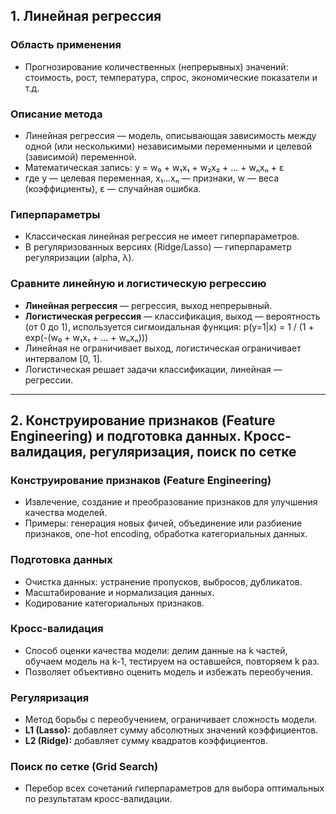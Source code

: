 ## 1. Линейная регрессия

### Область применения
- Прогнозирование количественных (непрерывных) значений: стоимость, рост, температура, спрос, экономические показатели и т.д.

### Описание метода
- Линейная регрессия — модель, описывающая зависимость между одной (или несколькими) независимыми переменными и целевой (зависимой) переменной.
- Математическая запись: y = w₀ + w₁x₁ + w₂x₂ + ... + wₙxₙ + ε
- где y — целевая переменная, x₁…xₙ — признаки, w — веса (коэффициенты), ε — случайная ошибка.

### Гиперпараметры
- Классическая линейная регрессия не имеет гиперпараметров.
- В регуляризованных версиях (Ridge/Lasso) — гиперпараметр регуляризации (alpha, λ).

### Сравните линейную и логистическую регрессию
- **Линейная регрессия** — регрессия, выход непрерывный.
- **Логистическая регрессия** — классификация, выход — вероятность (от 0 до 1), используется сигмоидальная функция: p(y=1|x) = 1 / (1 + exp(-(w₀ + w₁x₁ + ... + wₙxₙ)))
- Линейная не ограничивает выход, логистическая ограничивает интервалом [0, 1].
- Логистическая решает задачи классификации, линейная — регрессии.

---

## 2. Конструирование признаков (Feature Engineering) и подготовка данных. Кросс-валидация, регуляризация, поиск по сетке

### Конструирование признаков (Feature Engineering)
- Извлечение, создание и преобразование признаков для улучшения качества моделей.
- Примеры: генерация новых фичей, объединение или разбиение признаков, one-hot encoding, обработка категориальных данных.

### Подготовка данных
- Очистка данных: устранение пропусков, выбросов, дубликатов.
- Масштабирование и нормализация данных.
- Кодирование категориальных признаков.

### Кросс-валидация
- Способ оценки качества модели: делим данные на k частей, обучаем модель на k-1, тестируем на оставшейся, повторяем k раз.
- Позволяет объективно оценить модель и избежать переобучения.

### Регуляризация
- Метод борьбы с переобучением, ограничивает сложность модели.
- **L1 (Lasso):** добавляет сумму абсолютных значений коэффициентов.
- **L2 (Ridge):** добавляет сумму квадратов коэффициентов.

### Поиск по сетке (Grid Search)
- Перебор всех сочетаний гиперпараметров для выбора оптимальных по результатам кросс-валидации.


